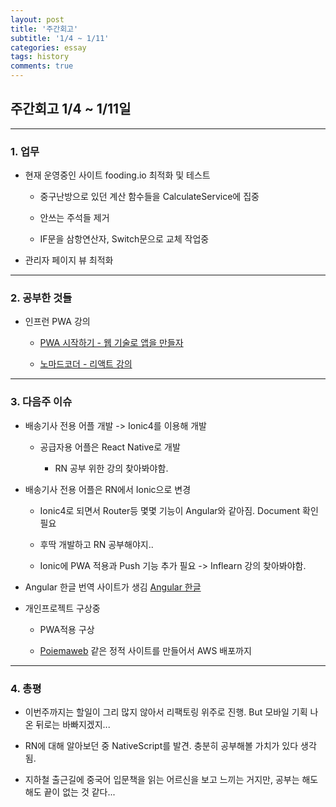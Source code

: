 ```yaml
---
layout: post
title: '주간회고'
subtitle: '1/4 ~ 1/11'
categories: essay
tags: history
comments: true
---
```




## 주간회고 1/4 ~ 1/11일



--- 



### 1. 업무


-   현재 운영중인 사이트 fooding.io 최적화 및 테스트

    -   중구난방으로 있던 계산 함수들을 CalculateService에 집중

    -   안쓰는 주석들 제거

    -   IF문을 삼항연산자, Switch문으로 교체 작업중


-   관리자 페이지 뷰 최적화



--- 



### 2. 공부한 것들


-   인프런 PWA 강의 
    
    -   [PWA 시작하기 - 웹 기술로 앱을 만들자](https://www.inflearn.com/course/pwa/)


    -   [노마드코더 - 리액트 강의](https://www.inflearn.com/course/reactjs-web/)



---


### 3. 다음주 이슈


-   배송기사 전용 어플 개발 -> Ionic4를 이용해 개발

    -   공급자용 어플은 React Native로 개발

        -   RN 공부 위한 강의 찾아봐야함.


-   배송기사 전용 어플은 RN에서 Ionic으로 변경

    -   Ionic4로 되면서 Router등 몇몇 기능이 Angular와 같아짐. Document 확인 필요

    -   후딱 개발하고 RN 공부해야지..

    -   Ionic에 PWA 적용과  Push 기능 추가 필요 -> Inflearn 강의 찾아봐야함.


-   Angular 한글 번역 사이트가 생김 [Angular 한글](https://angular.kr)


-   개인프로젝트 구상중

    -   PWA적용 구상

    -   [Poiemaweb](https://poiemaweb.com) 같은 정적 사이트를 만들어서 AWS 배포까지


--- 


### 4. 총평


-   이번주까지는 할일이 그리 많지 않아서 리팩토링 위주로 진행. But 모바일 기획 나온 뒤로는 바빠지겠지...


-   RN에 대해 알아보던 중 NativeScript를 발견. 충분히 공부해볼 가치가 있다 생각됨.


-   지하철 출근길에 중국어 입문책을 읽는 어르신을 보고 느끼는 거지만, 공부는 해도해도 끝이 없는 것 같다... 



